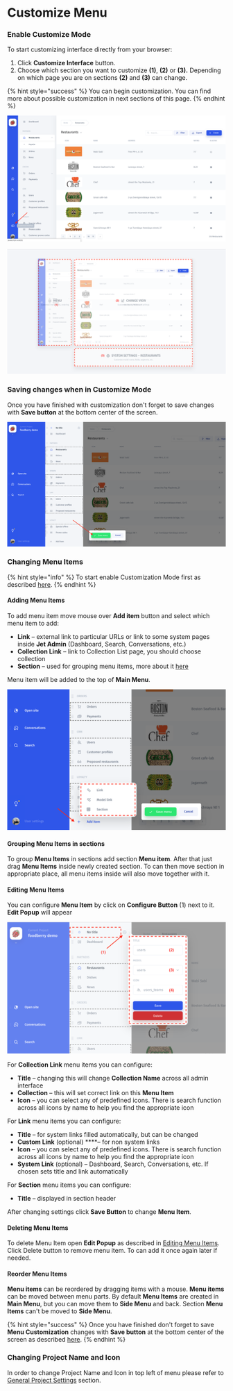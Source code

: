 # Customize Menu

### Enable Customize Mode

To start customizing interface directly from your browser:

1. Click **Customize Interface** button.
2. Choose which section you want to customize **\(1\)**, **\(2\)** or **\(3\).** Depending on which page you are on sections **\(2\)** and **\(3\)** can change.

{% hint style="success" %}
You can begin customization. You can find more about possible customization in next sections of this page.
{% endhint %}

![](../.gitbook/assets/image%20%2822%29.png)

![](../.gitbook/assets/image%20%2851%29.png)

### Saving changes when in Customize Mode <a id="saving-changes-when-in-customize-mode-test"></a>

Once you have finished with customization don't forget to save changes with **Save button** at the bottom center of the screen.

![](../.gitbook/assets/image%20%287%29.png)

### **Changing Menu Items**

{% hint style="info" %}
To start enable Customization Mode first as described [here](../browse/layout-editor.md#enable-customize-mode).
{% endhint %}

#### Adding Menu Items

To add menu item move mouse over **Add item** button and select which menu item to add:

* **Link** – external link to particular URLs or link to some system pages inside **Jet Admin** \(Dashboard, Search, Conversations, etc.\)
* **Collection Link** – link to Collection List page, you should choose collection
* **Section** – used for grouping menu items, more about it [here](../browse/layout-editor.md#grouping-menu-items-in-sections)

Menu item will be added to the top of **Main Menu**.

![](../.gitbook/assets/image%20%2838%29.png)

#### **Grouping Menu Items in sections**

To group **Menu Items** in sections add section **Menu item**. After that just drag **Menu Items** inside newly created section. To can then move section in appropriate place, all menu items inside will also move together with it.

#### Editing **Menu Items**

You can configure **Menu Item** by click on **Configure Button** \(1\) next to it. **Edit Popup** will appear

![](../.gitbook/assets/image.png)

For **Collection Link** menu items you can configure:

* **Title** – changing this will change **Collection Name** across all admin interface
* **Collection** – this will set correct link on this **Menu Item**
* **Icon** – you can select any of predefined icons. There is search function across all icons by name to help you find the appropriate icon

For **Link** menu items you can configure:

* **Title** – for system links filled automatically, but can be changed
* **Custom Link** \(optional\) ****– for non system links
* **Icon** – you can select any of predefined icons. There is search function across all icons by name to help you find the appropriate icon
* **System Link** \(optional\) – Dashboard, Search, Conversations, etc. If chosen sets title and link automatically

For **Section** menu items you can configure:

* **Title** – displayed in section header

After changing settings click **Save Button** to change **Menu Item**.

#### **Deleting Menu Items**

To delete Menu Item open **Edit Popup** as described in [Editing Menu Items](../browse/layout-editor.md#editing-menu-items). Click Delete button to remove menu item. To can add it once again later if needed.

#### Reorder Menu Items

**Menu items** can be reordered by dragging items with a mouse. **Menu items** can be moved between menu parts. By default **Menu Items** are created in **Main Menu**, but you can move them to **Side Menu** and back. Section **Menu Items** can't be moved to **Side Menu**.

{% hint style="success" %}
Once you have finished don't forget to save **Menu Customization** changes with **Save button** at the bottom center of the screen as described [here](../browse/layout-editor.md#saving-changes-of-customize-mode).
{% endhint %}

### Changing Project Name and Icon

In order to change Project Name and Icon in top left of menu please refer to [General Project Settings](../customize-your-jet/project-settings.md#changing-the-name-of-your-project) section.

